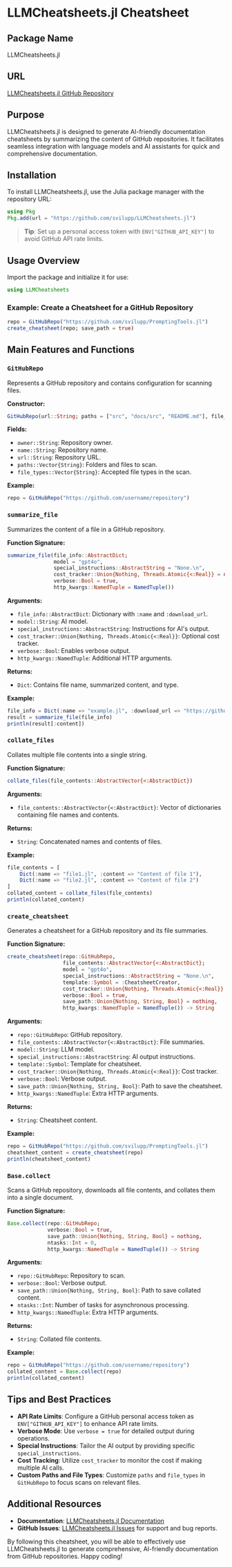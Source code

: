 # LLMCheatsheets.jl Cheatsheet

## Package Name
LLMCheatsheets.jl

## URL
[LLMCheatsheets.jl GitHub Repository](https://github.com/svilupp/LLMCheatsheets.jl)

## Purpose
LLMCheatsheets.jl is designed to generate AI-friendly documentation cheatsheets by summarizing the content of GitHub repositories. It facilitates seamless integration with language models and AI assistants for quick and comprehensive documentation.

## Installation
To install LLMCheatsheets.jl, use the Julia package manager with the repository URL:

```julia
using Pkg
Pkg.add(url = "https://github.com/svilupp/LLMCheatsheets.jl")
```

> **Tip**: Set up a personal access token with `ENV["GITHUB_API_KEY"]` to avoid GitHub API rate limits.

## Usage Overview
Import the package and initialize it for use:

```julia
using LLMCheatsheets
```

### Example: Create a Cheatsheet for a GitHub Repository
```julia
repo = GitHubRepo("https://github.com/svilupp/PromptingTools.jl")
create_cheatsheet(repo; save_path = true)
```

## Main Features and Functions

### `GitHubRepo`
Represents a GitHub repository and contains configuration for scanning files.

**Constructor:**
```julia
GitHubRepo(url::String; paths = ["src", "docs/src", "README.md"], file_types = [".jl", ".md"])
```

**Fields:**

- `owner::String`: Repository owner.
- `name::String`: Repository name.
- `url::String`: Repository URL.
- `paths::Vector{String}`: Folders and files to scan.
- `file_types::Vector{String}`: Accepted file types in the scan.

**Example:**
```julia
repo = GitHubRepo("https://github.com/username/repository")
```

### `summarize_file`
Summarizes the content of a file in a GitHub repository.

**Function Signature:**
```julia
summarize_file(file_info::AbstractDict; 
               model = "gpt4o", 
               special_instructions::AbstractString = "None.\n", 
               cost_tracker::Union{Nothing, Threads.Atomic{<:Real}} = nothing, 
               verbose::Bool = true, 
               http_kwargs::NamedTuple = NamedTuple())
```

**Arguments:**
- `file_info::AbstractDict`: Dictionary with `:name` and `:download_url`.
- `model::String`: AI model.
- `special_instructions::AbstractString`: Instructions for AI's output.
- `cost_tracker::Union{Nothing, Threads.Atomic{<:Real}}`: Optional cost tracker.
- `verbose::Bool`: Enables verbose output.
- `http_kwargs::NamedTuple`: Additional HTTP arguments.

**Returns:**
- `Dict`: Contains file name, summarized content, and type.

**Example:**
```julia
file_info = Dict(:name => "example.jl", :download_url => "https://github.com/user/repo/raw/main/example.jl")
result = summarize_file(file_info)
println(result[:content])
```

### `collate_files`
Collates multiple file contents into a single string.

**Function Signature:**
```julia
collate_files(file_contents::AbstractVector{<:AbstractDict})
```

**Arguments:**
- `file_contents::AbstractVector{<:AbstractDict}`: Vector of dictionaries containing file names and contents.

**Returns:**
- `String`: Concatenated names and contents of files.

**Example:**
```julia
file_contents = [
    Dict(:name => "file1.jl", :content => "Content of file 1"),
    Dict(:name => "file2.jl", :content => "Content of file 2")
]
collated_content = collate_files(file_contents)
println(collated_content)
```

### `create_cheatsheet`
Generates a cheatsheet for a GitHub repository and its file summaries.

**Function Signature:**
```julia
create_cheatsheet(repo::GitHubRepo, 
                  file_contents::AbstractVector{<:AbstractDict}; 
                  model = "gpt4o", 
                  special_instructions::AbstractString = "None.\n", 
                  template::Symbol = :CheatsheetCreator, 
                  cost_tracker::Union{Nothing, Threads.Atomic{<:Real}} = nothing, 
                  verbose::Bool = true, 
                  save_path::Union{Nothing, String, Bool} = nothing, 
                  http_kwargs::NamedTuple = NamedTuple()) -> String
```

**Arguments:**
- `repo::GitHubRepo`: GitHub repository.
- `file_contents::AbstractVector{<:AbstractDict}`: File summaries.
- `model::String`: LLM model.
- `special_instructions::AbstractString`: AI output instructions.
- `template::Symbol`: Template for cheatsheet.
- `cost_tracker::Union{Nothing, Threads.Atomic{<:Real}}`: Cost tracker.
- `verbose::Bool`: Verbose output.
- `save_path::Union{Nothing, String, Bool}`: Path to save the cheatsheet.
- `http_kwargs::NamedTuple`: Extra HTTP arguments.

**Returns:**
- `String`: Cheatsheet content.

**Example:**
```julia
repo = GitHubRepo("https://github.com/svilupp/PromptingTools.jl")
cheatsheet_content = create_cheatsheet(repo)
println(cheatsheet_content)
```

### `Base.collect`
Scans a GitHub repository, downloads all file contents, and collates them into a single document.

**Function Signature:**
```julia
Base.collect(repo::GitHubRepo; 
             verbose::Bool = true, 
             save_path::Union{Nothing, String, Bool} = nothing, 
             ntasks::Int = 0, 
             http_kwargs::NamedTuple = NamedTuple()) -> String
```

**Arguments:**
- `repo::GitHubRepo`: Repository to scan.
- `verbose::Bool`: Verbose output.
- `save_path::Union{Nothing, String, Bool}`: Path to save collated content.
- `ntasks::Int`: Number of tasks for asynchronous processing.
- `http_kwargs::NamedTuple`: Extra HTTP arguments.

**Returns:**
- `String`: Collated file contents.

**Example:**
```julia
repo = GitHubRepo("https://github.com/username/repository")
collated_content = Base.collect(repo)
println(collated_content)
```

## Tips and Best Practices
- **API Rate Limits**: Configure a GitHub personal access token as `ENV["GITHUB_API_KEY"]` to enhance API rate limits.
- **Verbose Mode**: Use `verbose = true` for detailed output during operations.
- **Special Instructions**: Tailor the AI output by providing specific `special_instructions`.
- **Cost Tracking**: Utilize `cost_tracker` to monitor the cost if making multiple AI calls.
- **Custom Paths and File Types**: Customize `paths` and `file_types` in `GitHubRepo` to focus scans on relevant files.

## Additional Resources

- **Documentation**: [LLMCheatsheets.jl Documentation](https://svilupp.github.io/LLMCheatsheets.jl/dev/)
- **GitHub Issues**: [LLMCheatsheets.jl Issues](https://github.com/svilupp/LLMCheatsheets.jl/issues) for support and bug reports.

By following this cheatsheet, you will be able to effectively use LLMCheatsheets.jl to generate comprehensive, AI-friendly documentation from GitHub repositories. Happy coding!